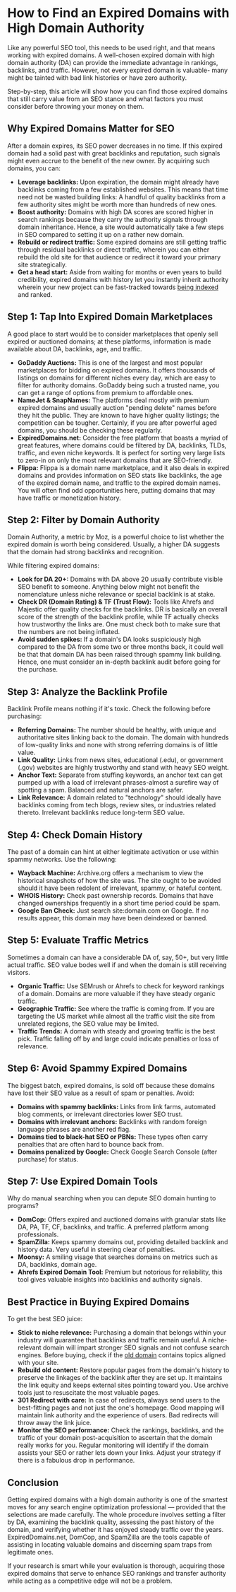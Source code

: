 # How to Find an Expired Domains with High Domain Authority

Like any powerful SEO tool, this needs to be used right, and that means working with expired domains. A well-chosen expired domain with high domain authority (DA) can provide the immediate advantage in rankings, backlinks, and traffic. However, not every expired domain is valuable- many might be tainted with bad link histories or have zero authority.

Step-by-step, this article will show how you can find those expired domains that still carry value from an SEO stance and what factors you must consider before throwing your money on them.

## Why Expired Domains Matter for SEO

After a domain expires, its SEO power decreases in no time. If this expired domain had a solid past with great backlinks and reputation, such signals might even accrue to the benefit of the new owner. By acquiring such domains, you can:

- **Leverage backlinks:** Upon expiration, the domain might already have backlinks coming from a few established websites. This means that time need not be wasted building links: A handful of quality backlinks from a few authority sites might be worth more than hundreds of new ones.
- **Boost authority:** Domains with high DA scores are scored higher in search rankings because they carry the authority signals through domain inheritance. Hence, a site would automatically take a few steps in SEO compared to setting it up on a rather new domain.
- **Rebuild or redirect traffic:** Some expired domains are still getting traffic through residual backlinks or direct traffic, wherein you can either rebuild the old site for that audience or redirect it toward your primary site strategically.
- **Get a head start:** Aside from waiting for months or even years to build credibility, expired domains with history let you instantly inherit authority wherein your new project can be fast-tracked towards [being indexed](https://www.accuindexcheck.com/) and ranked.

## Step 1: Tap Into Expired Domain Marketplaces

A good place to start would be to consider marketplaces that openly sell expired or auctioned domains; at these platforms, information is made available about DA, backlinks, age, and traffic.

- **GoDaddy Auctions:** This is one of the largest and most popular marketplaces for bidding on expired domains. It offers thousands of listings on domains for different niches every day, which are easy to filter for authority domains. GoDaddy being such a trusted name, you can get a range of options from premium to affordable ones.
- **NameJet & SnapNames:** The platforms deal mostly with premium expired domains and usually auction "pending delete" names before they hit the public. They are known to have higher quality listings; the competition can be tougher. Certainly, if you are after powerful aged domains, you should be checking these regularly.
- **ExpiredDomains.net:** Consider the free platform that boasts a myriad of great features, where domains could be filtered by DA, backlinks, TLDs, traffic, and even niche keywords. It is perfect for sorting very large lists to zero-in on only the most relevant domains that are SEO-friendly.
- **Flippa:** Flippa is a domain name marketplace, and it also deals in expired domains and provides information on SEO stats like backlinks, the age of the expired domain name, and traffic to the expired domain names. You will often find odd opportunities here, putting domains that may have traffic or monetization history.

## Step 2: Filter by Domain Authority

Domain Authority, a metric by Moz, is a powerful choice to list whether the expired domain is worth being considered. Usually, a higher DA suggests that the domain had strong backlinks and recognition.

While filtering expired domains:

- **Look for DA 20+:** Domains with DA above 20 usually contribute visible SEO benefit to someone. Anything below might not benefit the nomenclature unless niche relevance or special backlink is at stake.
- **Check DR (Domain Rating) & TF (Trust Flow):** Tools like Ahrefs and Majestic offer quality checks for the backlinks. DR is basically an overall score of the strength of the backlink profile, while TF actually checks how trustworthy the links are. One must check both to make sure that the numbers are not being inflated.
- **Avoid sudden spikes:** If a domain's DA looks suspiciously high compared to the DA from some two or three months back, it could well be that that domain DA has been raised through spammy link building. Hence, one must consider an in-depth backlink audit before going for the purchase.

## Step 3: Analyze the Backlink Profile

Backlink Profile means nothing if it's toxic. Check the following before purchasing:

- **Referring Domains:** The number should be healthy, with unique and authoritative sites linking back to the domain. The domain with hundreds of low-quality links and none with strong referring domains is of little value.
- **Link Quality:** Links from news sites, educational (.edu), or government (.gov) websites are highly trustworthy and stand with heavy SEO weight.
- **Anchor Text:** Separate from stuffing keywords, an anchor text can get pumped up with a load of irrelevant phrases-almost a surefire way of spotting a spam. Balanced and natural anchors are safer.
- **Link Relevance:** A domain related to "technology" should ideally have backlinks coming from tech blogs, review sites, or industries related thereto. Irrelevant backlinks reduce long-term SEO value.

## Step 4: Check Domain History

The past of a domain can hint at either legitimate activation or use within spammy networks. Use the following:

- **Wayback Machine:** Archive.org offers a mechanism to view the historical snapshots of how the site was. The site ought to be avoided should it have been redolent of irrelevant, spammy, or hateful content.
- **WHOIS History:** Check past ownership records. Domains that have changed ownerships frequently in a short time period could be spam.
- **Google Ban Check:** Just search site:domain.com on Google. If no results appear, this domain may have been deindexed or banned.

## Step 5: Evaluate Traffic Metrics

Sometimes a domain can have a considerable DA of, say, 50+, but very little actual traffic. SEO value bodes well if and when the domain is still receiving visitors.

- **Organic Traffic:** Use SEMrush or Ahrefs to check for keyword rankings of a domain. Domains are more valuable if they have steady organic traffic.
- **Geographic Traffic:** See where the traffic is coming from. If you are targeting the US market while almost all the traffic visit the site from unrelated regions, the SEO value may be limited.
- **Traffic Trends:** A domain with steady and growing traffic is the best pick. Traffic falling off by and large could indicate penalties or loss of relevance.

## Step 6: Avoid Spammy Expired Domains

The biggest batch, expired domains, is sold off because these domains have lost their SEO value as a result of spam or penalties. Avoid:

- **Domains with spammy backlinks:** Links from link farms, automated blog comments, or irrelevant directories lower SEO trust.
- **Domains with irrelevant anchors:** Backlinks with random foreign language phrases are another red flag.
- **Domains tied to black-hat SEO or PBNs:** These types often carry penalties that are often hard to bounce back from.
- **Domains penalized by Google:** Check Google Search Console (after purchase) for status.

## Step 7: Use Expired Domain Tools

Why do manual searching when you can depute SEO domain hunting to programs?

- **DomCop:** Offers expired and auctioned domains with granular stats like DA, PA, TF, CF, backlinks, and traffic. A preferred platform among professionals.
- **SpamZilla:** Keeps spammy domains out, providing detailed backlink and history data. Very useful in steering clear of penalties.
- **Moonsy:** A smiling visage that searches domains on metrics such as DA, backlinks, domain age.
- **Ahrefs Expired Domain Tool:** Premium but notorious for reliability, this tool gives valuable insights into backlinks and authority signals.

## Best Practice in Buying Expired Domains

To get the best SEO juice:

- **Stick to niche relevance:** Purchasing a domain that belongs within your industry will guarantee that backlinks and traffic remain useful. A niche-relevant domain will impart stronger SEO signals and not confuse search engines. Before buying, check if the [old domain](https://blog.accuindexcheck.com/should-you-keep-an-old-website-domain/) contains topics aligned with your site.
- **Rebuild old content:** Restore popular pages from the domain's history to preserve the linkages of the backlink after they are set up. It maintains the link equity and keeps external sites pointing toward you. Use archive tools just to resuscitate the most valuable pages.
- **301 Redirect with care:** In case of redirects, always send users to the best-fitting pages and not just the one's homepage. Good mapping will maintain link authority and the experience of users. Bad redirects will throw away the link juice.
- **Monitor the SEO performance:** Check the rankings, backlinks, and the traffic of your domain post-acquisition to ascertain that the domain really works for you. Regular monitoring will identify if the domain assists your SEO or rather lets down your links. Adjust your strategy if there is a fabulous drop in performance.

## Conclusion

Getting expired domains with a high domain authority is one of the smartest moves for any search engine optimization professional — provided that the selections are made carefully. The whole procedure involves setting a filter by DA, examining the backlink quality, assessing the past history of the domain, and verifying whether it has enjoyed steady traffic over the years. ExpiredDomains.net, DomCop, and SpamZilla are the tools capable of assisting in locating valuable domains and discerning spam traps from legitimate ones.

If your research is smart while your evaluation is thorough, acquiring those expired domains that serve to enhance SEO rankings and transfer authority while acting as a competitive edge will not be a problem.

